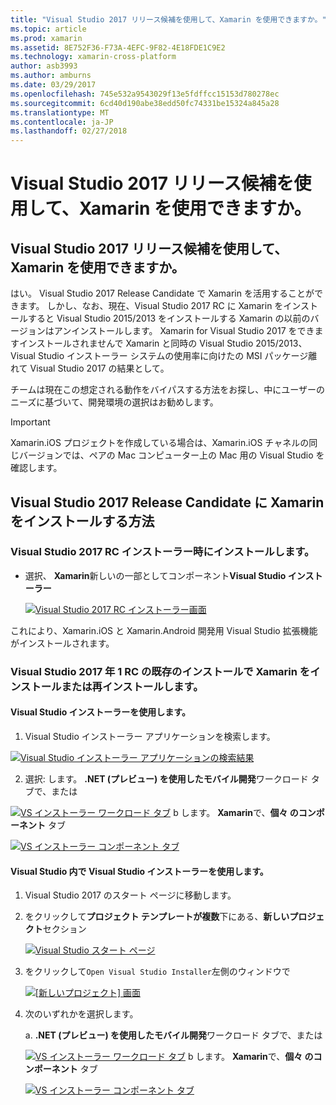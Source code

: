 ```yaml
---
title: "Visual Studio 2017 リリース候補を使用して、Xamarin を使用できますか。"
ms.topic: article
ms.prod: xamarin
ms.assetid: 8E752F36-F73A-4EFC-9F82-4E18FDE1C9E2
ms.technology: xamarin-cross-platform
author: asb3993
ms.author: amburns
ms.date: 03/29/2017
ms.openlocfilehash: 745e532a9543029f13e5fdffcc15153d780278ec
ms.sourcegitcommit: 6cd40d190abe38edd50fc74331be15324a845a28
ms.translationtype: MT
ms.contentlocale: ja-JP
ms.lasthandoff: 02/27/2018
---
```

# <a name="can-i-use-visual-studio-2017-release-candidate-with-xamarin"></a>Visual Studio 2017 リリース候補を使用して、Xamarin を使用できますか。

## <a name="can-i-use-visual-studio-2017-release-candidate-with-xamarin"></a>Visual Studio 2017 リリース候補を使用して、Xamarin を使用できますか。

はい。 Visual Studio 2017 Release Candidate で Xamarin を活用することができます。 しかし、なお、現在、Visual Studio 2017 RC に Xamarin をインストールすると Visual Studio 2015/2013 をインストールする Xamarin の以前のバージョンはアンインストールします。 Xamarin for Visual Studio 2017 をできますインストールされませんで Xamarin と同時の Visual Studio 2015/2013、Visual Studio インストーラー システムの使用率に向けたの MSI パッケージ離れて Visual Studio 2017 の結果として。

チームは現在この想定される動作をバイパスする方法をお探し、中にユーザーのニーズに基づいて、開発環境の選択はお勧めします。 

> [!IMPORTANT]
> Xamarin.iOS プロジェクトを作成している場合は、Xamarin.iOS チャネルの同じバージョンでは、ペアの Mac コンピューター上の Mac 用の Visual Studio を確認します。

## <a name="how-do-i-install-xamarin-to-visual-studio-2017-release-candidate"></a>Visual Studio 2017 Release Candidate に Xamarin をインストールする方法

### <a name="installing-during-the-visual-studio-2017-rc-installer"></a>Visual Studio 2017 RC インストーラー時にインストールします。

* 選択、 **Xamarin**新しいの一部としてコンポーネント**Visual Studio インストーラー**

  [ ![](visualstudio-2017-rc-images/install1-sml.png "Visual Studio 2017 RC インストーラー画面")](visualstudio-2017-rc-images/install1-orig.png)

これにより、Xamarin.iOS と Xamarin.Android 開発用 Visual Studio 拡張機能がインストールされます。

### <a name="installing-or-reinstalling-xamarin-in-an-existing-installation-of-visual-studio-2017-rc"></a>Visual Studio 2017 年 1 RC の既存のインストールで Xamarin をインストールまたは再インストールします。

#### <a name="using-the-visual-studio-installer"></a>Visual Studio インストーラーを使用します。

1. Visual Studio インストーラー アプリケーションを検索します。

  [ ![](visualstudio-2017-rc-images/reinstall1-sml.png "Visual Studio インストーラー アプリケーションの検索結果")](visualstudio-2017-rc-images/reinstall1-orig.png)

2. 選択: します。 **.NET (プレビュー) を使用したモバイル開発**ワークロード タブで、または

  [ ![](visualstudio-2017-rc-images/reinstall2-sml.png "VS インストーラー ワークロード タブ")](visualstudio-2017-rc-images/reinstall2-orig.png) b します。 **Xamarin**で、**個々 のコンポーネント** タブ

  [ ![](visualstudio-2017-rc-images/reinstall3-sml.png "VS インストーラー コンポーネント タブ")](visualstudio-2017-rc-images/reinstall3-orig.png)

#### <a name="using-the-visual-studio-installer-within-visual-studio"></a>Visual Studio 内で Visual Studio インストーラーを使用します。
1. Visual Studio 2017 のスタート ページに移動します。
2. をクリックして**プロジェクト テンプレートが複数**下にある、**新しいプロジェクト**セクション

    [ ![](visualstudio-2017-rc-images/reinstall4-sml.png "Visual Studio スタート ページ")](visualstudio-2017-rc-images/reinstall4-orig.png)
3. をクリックして`Open Visual Studio Installer`左側のウィンドウで

    [ ![](visualstudio-2017-rc-images/reinstall5-sml.png "[新しいプロジェクト] 画面")](visualstudio-2017-rc-images/reinstall5-orig.png)
4. 次のいずれかを選択します。
    
    a.  **.NET (プレビュー) を使用したモバイル開発**ワークロード タブで、または

    [ ![](visualstudio-2017-rc-images/reinstall2-sml.png "VS インストーラー ワークロード タブ")](visualstudio-2017-rc-images/reinstall2-orig.png) b します。 **Xamarin**で、**個々 のコンポーネント** タブ

    [ ![](visualstudio-2017-rc-images/reinstall3-sml.png "VS インストーラー コンポーネント タブ")](visualstudio-2017-rc-images/reinstall3-orig.png)
